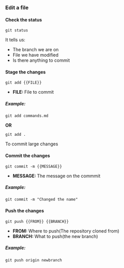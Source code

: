 ### Edit a file



#### Check the status

`git status`

It tells us:

* The branch we are on
* File we have modified
* Is there anything to commit



#### Stage the changes

`git add {{FILE}}`

- <b>FILE: </b> File to commit

##### Example:

`git add commands.md`

**OR**

`git add .`

To commit large changes



#### Commit the changes

`git commit -m {{MESSAGE}}`

- <b>MESSAGE: </b> The message on the commmit

##### Example:

`git commit -m "Changed the name"`



#### Push the changes

`git push {{FROM}} {{BRANCH}}`

- <b>FROM: </b> Where to push(The repository cloned from)
- <b>BRANCH: </b> What to push(the new branch)

##### Example:

`git push origin newbranch`




